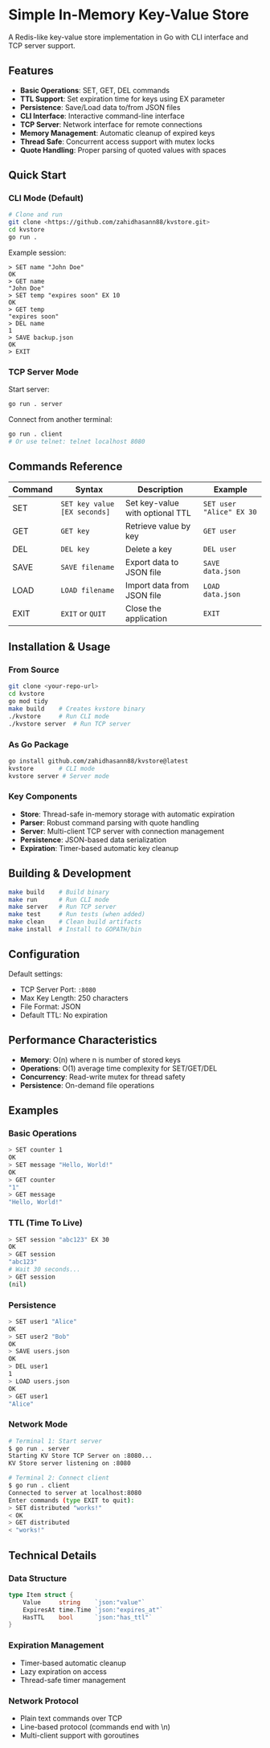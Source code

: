 # Simple In-Memory Key-Value Store

A Redis-like key-value store implementation in Go with CLI interface and TCP server support.

## Features

- **Basic Operations**: SET, GET, DEL commands
- **TTL Support**: Set expiration time for keys using EX parameter
- **Persistence**: Save/Load data to/from JSON files
- **CLI Interface**: Interactive command-line interface
- **TCP Server**: Network interface for remote connections
- **Memory Management**: Automatic cleanup of expired keys
- **Thread Safe**: Concurrent access support with mutex locks
- **Quote Handling**: Proper parsing of quoted values with spaces

## Quick Start

### CLI Mode (Default)

```bash
# Clone and run
git clone <https://github.com/zahidhasann88/kvstore.git>
cd kvstore
go run .
```

Example session:
```
> SET name "John Doe"
OK
> GET name
"John Doe"
> SET temp "expires soon" EX 10
OK
> GET temp
"expires soon"
> DEL name
1
> SAVE backup.json
OK
> EXIT
```

### TCP Server Mode

Start server:
```bash
go run . server
```

Connect from another terminal:
```bash
go run . client
# Or use telnet: telnet localhost 8080
```

## Commands Reference

| Command | Syntax | Description | Example |
|---------|--------|-------------|---------|
| SET | `SET key value [EX seconds]` | Set key-value with optional TTL | `SET user "Alice" EX 30` |
| GET | `GET key` | Retrieve value by key | `GET user` |
| DEL | `DEL key` | Delete a key | `DEL user` |
| SAVE | `SAVE filename` | Export data to JSON file | `SAVE data.json` |
| LOAD | `LOAD filename` | Import data from JSON file | `LOAD data.json` |
| EXIT | `EXIT` or `QUIT` | Close the application | `EXIT` |

## Installation & Usage

### From Source
```bash
git clone <your-repo-url>
cd kvstore
go mod tidy
make build    # Creates kvstore binary
./kvstore     # Run CLI mode
./kvstore server  # Run TCP server
```

### As Go Package
```bash
go install github.com/zahidhasann88/kvstore@latest
kvstore       # CLI mode
kvstore server # Server mode
```

### Key Components

- **Store**: Thread-safe in-memory storage with automatic expiration
- **Parser**: Robust command parsing with quote handling
- **Server**: Multi-client TCP server with connection management
- **Persistence**: JSON-based data serialization
- **Expiration**: Timer-based automatic key cleanup

## Building & Development

```bash
make build    # Build binary
make run      # Run CLI mode
make server   # Run TCP server
make test     # Run tests (when added)
make clean    # Clean build artifacts
make install  # Install to GOPATH/bin
```

## Configuration

Default settings:
- TCP Server Port: `:8080`
- Max Key Length: 250 characters
- File Format: JSON
- Default TTL: No expiration

## Performance Characteristics

- **Memory**: O(n) where n is number of stored keys
- **Operations**: O(1) average time complexity for SET/GET/DEL
- **Concurrency**: Read-write mutex for thread safety
- **Persistence**: On-demand file operations

## Examples

### Basic Operations
```bash
> SET counter 1
OK
> SET message "Hello, World!"
OK
> GET counter
"1"
> GET message
"Hello, World!"
```

### TTL (Time To Live)
```bash
> SET session "abc123" EX 30
OK
> GET session
"abc123"
# Wait 30 seconds...
> GET session
(nil)
```

### Persistence
```bash
> SET user1 "Alice"
OK
> SET user2 "Bob"
OK
> SAVE users.json
OK
> DEL user1
1
> LOAD users.json
OK
> GET user1
"Alice"
```

### Network Mode
```bash
# Terminal 1: Start server
$ go run . server
Starting KV Store TCP Server on :8080...
KV Store server listening on :8080

# Terminal 2: Connect client
$ go run . client
Connected to server at localhost:8080
Enter commands (type EXIT to quit):
> SET distributed "works!"
< OK
> GET distributed
< "works!"
```

## Technical Details

### Data Structure
```go
type Item struct {
    Value     string    `json:"value"`
    ExpiresAt time.Time `json:"expires_at"`
    HasTTL    bool      `json:"has_ttl"`
}
```

### Expiration Management
- Timer-based automatic cleanup
- Lazy expiration on access
- Thread-safe timer management

### Network Protocol
- Plain text commands over TCP
- Line-based protocol (commands end with \n)
- Multi-client support with goroutines